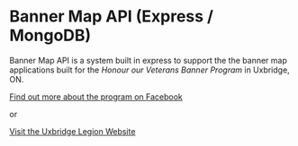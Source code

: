 # Banner Map API (Express / MongoDB)

Banner Map API is a system built in express to support the the banner map applications built for the *Honour our Veterans Banner Program* in Uxbridge, ON.

[Find out more about the program on Facebook](https://www.facebook.com/HonourOurVeterans/) 

or

[Visit the Uxbridge Legion Website](https://www.uxbridgelegion.ca/banner-program-1)
